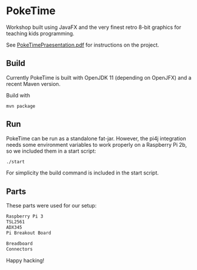 PokeTime
====================

Workshop built using JavaFX and the very finest retro 8-bit graphics for teaching kids programming.

See [PokeTimePraesentation.pdf](PokeTimePraesentation.pdf) for instructions on the project.

## Build

Currently PokeTime is built with OpenJDK 11 (depending on OpenJFX) and a recent Maven version.

Build with 
```
mvn package
```

## Run

PokeTime can be run as a standalone fat-jar. However, the pi4j integration needs some environment variables to
work properly on a Raspberry Pi 2b, so we included them in a start script:

```bash
./start
```

For simplicity the build command is included in the start script.

## Parts

These parts were used for our setup:

```bash
Raspberry Pi 3
TSL2561
ADX345
Pi Breakout Board

Breadboard
Connectors
```


Happy hacking!
